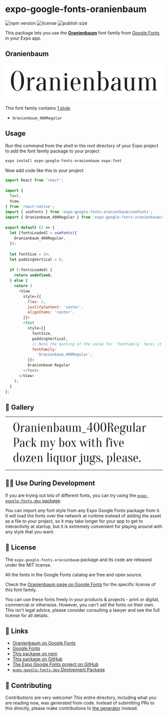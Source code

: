 # expo-google-fonts-oranienbaum

![npm version](https://flat.badgen.net/npm/v/expo-google-fonts-oranienbaum)
![license](https://flat.badgen.net/github/license/expo/google-fonts)
![publish size](https://flat.badgen.net/packagephobia/install/expo-google-fonts-oranienbaum)

This package lets you use the [**Oranienbaum**](https://fonts.google.com/specimen/Oranienbaum) font family from [Google Fonts](https://fonts.google.com/) in your Expo app.

## Oranienbaum

![Oranienbaum](./font-family.png)

This font family contains [1 style](#-gallery).

- `Oranienbaum_400Regular`

## Usage

Run this command from the shell in the root directory of your Expo project to add the font family package to your project
```sh
expo install expo-google-fonts-oranienbaum expo-font
```

Now add code like this to your project
```js
import React from 'react';

import {
  Text,
  View,
} from 'react-native';
import { useFonts } from 'expo-google-fonts-oranienbaum/useFonts';
import { Oranienbaum_400Regular } from 'expo-google-fonts-oranienbaum/400Regular';

export default () => {
  let [fontsLoaded] = useFonts({
    Oranienbaum_400Regular,
  });

  let fontSize = 24;
  let paddingVertical = 6;

  if (!fontsLoaded) {
    return undefined;
  } else {
    return (
      <View
        style={{
          flex: 1,
          justifyContent: 'center',
          alignItems: 'center',
        }}>
        <Text
          style={{
            fontSize,
            paddingVertical,
            // Note the quoting of the value for `fontFamily` here; it expects a string!
            fontFamily:
              'Oranienbaum_400Regular',
          }}>
          Oranienbaum Regular
        </Text>
      </View>
    );
  }
};

```

## 🔡 Gallery


||||
|-|-|-|
|![Oranienbaum_400Regular](.//400Regular/Oranienbaum_400Regular.ttf.png)||||


## 👩‍💻 Use During Development

If you are trying out lots of different fonts, you can try using the [`expo-google-fonts-dev` package](https://github.com/freeboub/google-fonts/tree/master/font-packages/dev#readme).

You can import *any* font style from any Expo Google Fonts package from it. It will load the fonts
over the network at runtime instead of adding the asset as a file to your project, so it may take longer
for your app to get to interactivity at startup, but it is extremely convenient
for playing around with any style that you want.

## 📖 License

The `expo-google-fonts-oranienbaum` package and its code are released under the MIT license.

All the fonts in the Google Fonts catalog are free and open source.

Check the [Oranienbaum page on Google Fonts](https://fonts.google.com/specimen/Oranienbaum) for the specific license of this font family.

You can use these fonts freely in your products & projects - print or digital, commercial or otherwise. However, you can't sell the fonts on their own. This isn't legal advice, please consider consulting a lawyer and see the full license for all details.

## 🔗 Links

- [Oranienbaum on Google Fonts](https://fonts.google.com/specimen/Oranienbaum)
- [Google Fonts](https://fonts.google.com/)
- [This package on npm](https://www.npmjs.com/package/expo-google-fonts-oranienbaum)
- [This package on GitHub](https://github.com/freeboub/google-fonts/tree/master/font-packages/oranienbaum)
- [The Expo Google Fonts project on GitHub](https://github.com/freeboub/google-fonts)
- [`expo-google-fonts-dev` Devlopment Package](https://github.com/freeboub/google-fonts/tree/master/font-packages/dev)

## 🤝 Contributing

Contributions are very welcome! This entire directory, including what you are reading now, was generated from code. Instead of submitting PRs to this directly, please make contributions to [the generator](https://github.com/freeboub/google-fonts/tree/master/packages/generator) instead.
